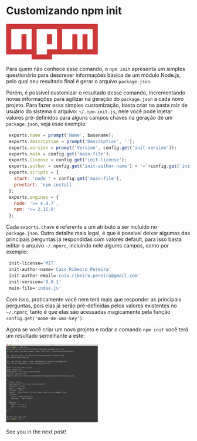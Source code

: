 # Customizando npm init

![Customizando npm init](../images/npm-logo.png "Customizando npm init")

Para quem não conhece esse comando, o `npm init` apresenta um simples questionário para descrever informações básica de um módulo Node.js, pelo qual seu resultado final é gerar o arquivo `package.json`.

Porém, é possível customizar o resultado desse comando, incrementando novas informações para agilizar na geração do `package.json` a cada novo projeto. Para fazer essa simples customização, basta criar na pasta raíz de usuário do sistema o arquivo: `~/.npm-init.js`, nele você pode injetar valores pré-definidos para alguns campos chaves na geração de um `package.json`, veja esse exemplo:

``` javascript
 exports.name = prompt('Name', basename);
 exports.description = prompt('Description', '');
 exports.version = prompt('Version', config.get('init-version'));
 exports.main = config.get('main-file');
 exports.license = config.get('init-license');
 exports.author = config.get('init-author-name') + '<'+config.get('init-author-email')+'>';
 exports.scripts = {
   start: 'node ' + config.get('main-file'),
   prestart: 'npm install'
 };
 exports.engines = {
   node: '>= 4.4.7',
   npm: '>= 2.15.8'
 };
``` 

Cada `exports.chave` é referente a um atributo a ser incluído no `package.json`.
Outro detalhe mais legal, é que é possível deixar algumas das principais perguntas já respondidas com valores default, para isso basta editar o arquivo `~/.npmrc`, incluindo nele algums campos, como por exemplo:

``` bash
 init-license='MIT'
 init-author-name='Caio Ribeiro Pereira'
 init-author-email='caio.ribeiro.pereira@gmail.com'
 init-version='0.0.1'
 main-file='index.js'
``` 

Com isso, praticamente você nem terá mais que responder as principais perguntas, pois elas já serão pré-definidas pelos valores existentes no `~/.npmrc`, tanto é que elas são acessadas magicamente pela função `config.get('nome-de-uma-key')`.

Agora se você criar um novo projeto e rodar o comando `npm init` você terá um resultado semelhante a este:

[![Clique na imagem para ampliar](../images/npm-init-small.png "Clique na imagem para ampliar")](../images/npm-init.png)

See you in the next post!